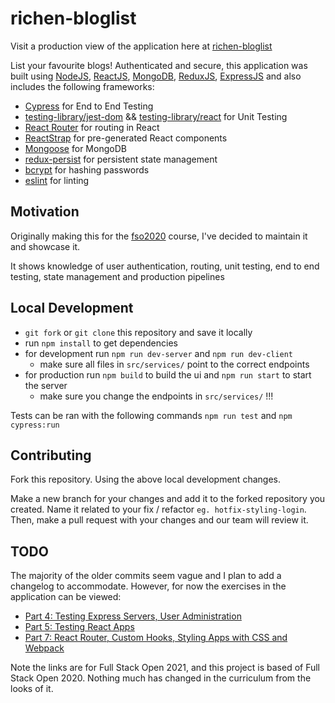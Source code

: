 # richen-bloglist

Visit a production view of the application here at [richen-bloglist](https://richen-bloglist.herokuapp.com/)

List your favourite blogs! Authenticated and secure, this application was built using [NodeJS](https://nodejs.org/en/), [ReactJS](https://reactjs.org/), [MongoDB](https://www.mongodb.com/), [ReduxJS](https://redux.js.org/), [ExpressJS](https://expressjs.com/) and also includes the following frameworks:

- [Cypress](https://www.cypress.io/) for End to End Testing
- [testing-library/jest-dom](https://testing-library.com/docs/ecosystem-jest-dom) && [testing-library/react](https://testing-library.com/docs/react-testing-library/intro) for Unit Testing 
- [React Router](https://reactrouter.com/web/guides/quick-start) for routing in React
- [ReactStrap](https://reactstrap.github.io/) for pre-generated React components
- [Mongoose](https://mongoosejs.com/) for MongoDB
- [redux-persist](https://www.npmjs.com/package/redux-persist) for persistent state management
- [bcrypt](https://www.npmjs.com/package/bcrypt) for hashing passwords
- [eslint](https://www.npmjs.com/package/eslint) for linting
## Motivation

Originally making this for the [fso2020](https://fullstackopen.com/en/) course, I've decided to maintain it and showcase it.

It shows knowledge of user authentication, routing, unit testing, end to end testing, state management and production pipelines
## Local Development

- `git fork` or `git clone` this repository and save it locally
- run `npm install` to get dependencies
- for development run `npm run dev-server` and `npm run dev-client`
    - make sure all files in `src/services/` point to the correct endpoints
- for production run `npm build` to build the ui and `npm run start` to start the server
    - make sure you change the endpoints in `src/services/` !!!

Tests can be ran with the following commands `npm run test` and `npm cypress:run` 

## Contributing

Fork this repository. Using the above local development changes.

Make a new branch for your changes and add it to the forked repository you created. Name it related to your fix / refactor `eg. hotfix-styling-login`. Then, make a pull request with your changes and our team will review it.

## TODO

The majority of the older commits seem vague and I plan to add a changelog to accommodate. However, for now the exercises in the application can be viewed:

- [Part 4: Testing Express Servers, User Administration](https://fullstackopen.com/en/part4/structure_of_backend_application_introduction_to_testing#exercises-4-1-4-2)
- [Part 5: Testing React Apps](https://fullstackopen.com/en/part5/login_in_frontend#exercises-5-1-5-4)
- [Part 7: React Router, Custom Hooks, Styling Apps with CSS and Webpack](https://fullstackopen.com/en/part7/exercises_extending_the_bloglist)
 
 Note the links are for Full Stack Open 2021, and this project is based of Full Stack Open 2020. Nothing much has changed in the curriculum from the looks of it.